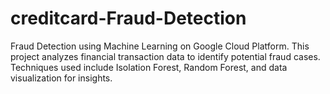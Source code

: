 # creditcard-Fraud-Detection
Fraud Detection using Machine Learning on Google Cloud Platform. This project analyzes financial transaction data to identify potential fraud cases. Techniques used include Isolation Forest, Random Forest, and data visualization for insights.
